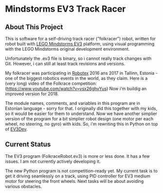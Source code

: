 # Mindstorms EV3 Track Racer

## About This Project

This is software for a self-driving track racer ("folkracer") robot, written for robot built with [LEGO Mindstorms EV3](https://www.lego.com/mindstorms "LEGO Mindstorms EV3") platform, using visual programming with the LEGO Mindstorms original development environment.

Unfortunately the .ev3 file is binary, so i cannot really track changes with Git. However, i can still at least track revisions and versions.

My folkracer was participating in [Robotex](http://www.robotex.ee "Robotex") 2016 ans 2017 in Tallinn, Estonia - one of the biggest robotics events in the world, as they claim. Here is a (very long) video of the Folkrace competition: (https://www.youtube.com/watch?v=ysx26ghvYus)  Now i'm buildig an improved version for 2018.

The module names, comments, and variables in this program are in Estonian language - sorry for that. I originally did this together with my kids, so it would be easier for them to understand. Now we have another simplier version of the program for a bit simplier robot design (one motor per each wheel, no steering, no gyro) with kids. So, i'm rewriting this in Python on top of [EV3Dev](http://www.ev3dev.org "EV3Dev").

## Current Status

The EV3 program (FolkraceRobot.ev3) is more or less done. It has a few issues. I am not currently actively developing it.

The new Python program is not competition-ready yet. My current task is to get it driving seamlessly on a track, using PID controller for EV3 medium motor for steering the front wheels. Next tasks will be about avoiding various obstacles.